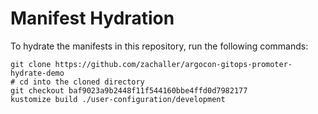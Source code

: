 # Manifest Hydration

To hydrate the manifests in this repository, run the following commands:

```shell
git clone https://github.com/zachaller/argocon-gitops-promoter-hydrate-demo
# cd into the cloned directory
git checkout baf9023a9b2448f11f544160bbe4ffd0d7982177
kustomize build ./user-configuration/development
```
